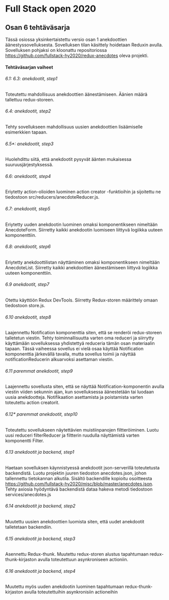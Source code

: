 # Full Stack open 2020
## Osan 6 tehtäväsarja

Tässä osiossa yksinkertaistettu versio osan 1 anekdoottien äänestyssovelluksesta.
Sovelluksen tilan käsittely hoidetaan Reduxin avulla.
Sovelluksen pohjaksi on kloonattu repositoriossa https://github.com/fullstack-hy2020/redux-anecdotes oleva projekti.

#### Tehtäväsarjan vaiheet

###### 6.1: 6.3: anekdootit, step1
Toteutettu mahdollisuus anekdoottien äänestämiseen.
Äänien määrä tallettuu redux-storeen.

###### 6.4: anekdootit, step2
Tehty sovellukseen mahdollisuus uusien anekdoottien lisäämiselle esimerkkien tapaan.

###### 6.5*: anekdootit, step3
Huolehdittu siitä, että anekdootit pysyvät äänten mukaisessa suuruusjärjestyksessä.

###### 6.6: anekdootit, step4
Eriytetty action-olioiden luominen action creator -funktioihin ja sijoitettu ne tiedostoon src/reducers/anecdoteReducer.js.

###### 6.7: anekdootit, step5
Eriytetty uuden anekdootin luominen omaksi komponentikseen nimeltään AnecdoteForm.
Siirretty kaikki anekdootin luomiseen liittyvä logiikka uuteen komponenttiin.

###### 6.8: anekdootit, step6
Eriytetty anekdoottilistan näyttäminen omaksi komponentikseen nimeltään AnecdoteList.
Siirretty kaikki anekdoottien äänestämiseen liittyvä logiikka uuteen komponenttiin.

###### 6.9 anekdootit, step7
Otettu käyttöön Redux DevTools.
Siirretty Redux-storen määrittely omaan tiedostoon store.js.

###### 6.10 anekdootit, step8
Laajennettu Notification komponenttia siten, että se renderöi redux-storeen talletetun viestin.
Tehty toiminnallisuutta varten oma reduceri ja siirrytty käyttämään sovelluksessa yhdistettyä reduceria tämän osan materiaalin tapaan.
Tässä vaiheessa sovellus ei vielä osaa käyttää Notification komponenttia järkevällä tavalla, mutta sovellus toimii ja näyttää notificationReducerin alkuarvoksi asettaman viestin.

###### 6.11 paremmat anekdootit, step9
Laajennettu sovellusta siten, että se näyttää Notification-komponentin avulla viestin viiden sekunnin ajan, kun sovelluksessa äänestetään tai luodaan uusia anekdootteja.
Notifikaation asettamista ja poistamista varten toteutettu action creatorit.

###### 6.12* paremmat anekdootit, step10
Toteutettu sovellukseen näytettävien muistiinpanojen filtteröiminen.
Luotu uusi reduceri filterReducer ja filtterin ruudulla näyttämistä varten komponentti Filter.

###### 6.13 anekdootit ja backend, step1
Haetaan sovelluksen käynnistyessä anekdootit json-serverillä toteutetusta backendistä.
Luotu projektin juuren tiedoston anecdotes.json, johon tallennettu tietokannan alkutila.
Sisältö backendille kopioitu osoitteesta https://github.com/fullstack-hy2020/misc/blob/master/anecdotes.json.
Tehty axiosia hyödyntävä backendistä dataa hakeva metodi tiedostoon services/anecdotes.js

###### 6.14 anekdootit ja backend, step2
Muutettu uusien anekdoottien luomista siten, että uudet anekdootit talletetaan backendiin.

###### 6.15 anekdootit ja backend, step3
Asennettu Redux-thunk.
Muutettu redux-storen alustus tapahtumaan redux-thunk-kirjaston avulla toteutettuun asynkroniseen actioniin.

###### 6.16 anekdootit ja backend, step4
Muutettu myös uuden anekdootin luominen tapahtumaan redux-thunk-kirjaston avulla toteutettuihin asynkronisiin actioneihin